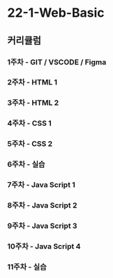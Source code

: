 # 22-1-Web-Basic

## 커리큘럼
### 1주차 - GIT / VSCODE / Figma
### 2주차 - HTML 1 
### 3주차 - HTML 2 
### 4주차 - CSS 1 
### 5주차 - CSS 2 
### 6주차 - 실습
### 7주차 - Java Script 1  
### 8주차 - Java Script 2 
### 9주차 - Java Script 3 
### 10주차 - Java Script 4
### 11주차 - 실습

